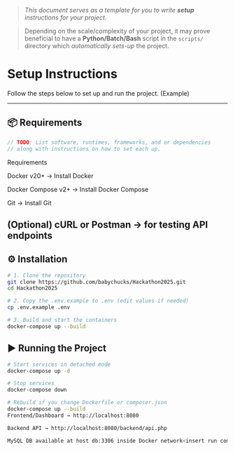 > *This document serves as a template for you to write **setup** instructions for your project.* 

> Depending on the scale/complexity of your project, it may prove beneficial to have a **Python/Batch/Bash** script in the `scripts/` directory which *automatically sets-up* the project.

# Setup Instructions

Follow the steps below to set up and run the project. (Example)

---

## 📦 Requirements
``` c
// TODO: List software, runtimes, frameworks, and or dependencies
// along with instructions on how to set each up.
```
Requirements

Docker v20+ → Install Docker

Docker Compose v2+ → Install Docker Compose

Git → Install Git

(Optional) cURL or Postman → for testing API endpoints
---

## ⚙️ Installation
``` bash
# 1. Clone the repository
git clone https://github.com/babychucks/Hackathon2025.git
cd Hackathon2025

# 2. Copy the .env.example to .env (edit values if needed)
cp .env.example .env

# 3. Build and start the containers
docker-compose up --build

```

## ▶️ Running the Project
``` bash
# Start services in detached mode
docker-compose up -d

# Stop services
docker-compose down

# Rebuild if you change Dockerfile or composer.json
docker-compose up --build
Frontend/Dashboard → http://localhost:8080

Backend API → http://localhost:8080/backend/api.php

MySQL DB available at host db:3306 inside Docker network<insert run command here> # Or an explanation on what to do
```
